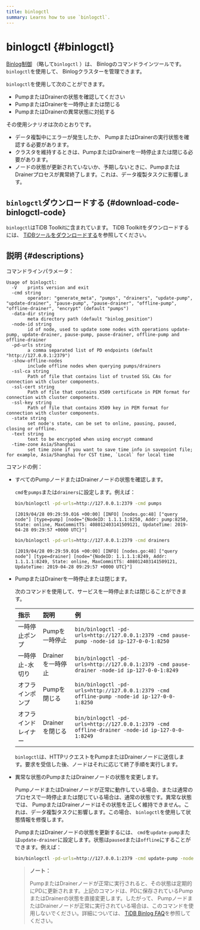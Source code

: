 ```yaml
---
title: binlogctl
summary: Learns how to use `binlogctl`.
---
```


# binlogctl {#binlogctl}

[Binlog制御](https://github.com/pingcap/tidb-binlog/tree/master/binlogctl) （略して`binlogctl` ）は、 Binlogのコマンドラインツールです。 `binlogctl`を使用して、 Binlogクラスターを管理できます。

`binlogctl`を使用して次のことができます。

-   PumpまたはDrainerの状態を確認してください
-   PumpまたはDrainerを一時停止または閉じる
-   PumpまたはDrainerの異常状態に対処する

その使用シナリオは次のとおりです。

-   データ複製中にエラーが発生したか、 PumpまたはDrainerの実行状態を確認する必要があります。
-   クラスタを維持するときは、PumpまたはDrainerを一時停止または閉じる必要があります。
-   ノードの状態が更新されていないか、予期しないときに、PumpまたはDrainerプロセスが異常終了します。これは、データ複製タスクに影響します。

## <code>binlogctl</code>ダウンロードする {#download-code-binlogctl-code}

`binlogctl`はTiDB Toolkitに含まれています。 TiDB Toolkitをダウンロードするには、 [TiDBツールをダウンロードする](/download-ecosystem-tools.md)を参照してください。

## 説明 {#descriptions}

コマンドラインパラメータ：

```
Usage of binlogctl:
  -V    prints version and exit
  -cmd string
        operator: "generate_meta", "pumps", "drainers", "update-pump", "update-drainer", "pause-pump", "pause-drainer", "offline-pump", "offline-drainer", "encrypt" (default "pumps")
  -data-dir string
        meta directory path (default "binlog_position")
  -node-id string
        id of node, used to update some nodes with operations update-pump, update-drainer, pause-pump, pause-drainer, offline-pump and offline-drainer
  -pd-urls string
        a comma separated list of PD endpoints (default "http://127.0.0.1:2379")
  -show-offline-nodes
        include offline nodes when querying pumps/drainers
  -ssl-ca string
        Path of file that contains list of trusted SSL CAs for connection with cluster components.
  -ssl-cert string
        Path of file that contains X509 certificate in PEM format for connection with cluster components.
  -ssl-key string
        Path of file that contains X509 key in PEM format for connection with cluster components.
  -state string
        set node's state, can be set to online, pausing, paused, closing or offline.
  -text string
        text to be encrypted when using encrypt command
  -time-zone Asia/Shanghai
        set time zone if you want to save time info in savepoint file; for example, Asia/Shanghai for CST time, `Local` for local time
```

コマンドの例：

-   すべてのPumpノードまたはDrainerノードの状態を確認します。

    `cmd`を`pumps`または`drainers`に設定します。例えば：

    
    ```bash
    bin/binlogctl -pd-urls=http://127.0.0.1:2379 -cmd pumps
    ```

    ```
    [2019/04/28 09:29:59.016 +00:00] [INFO] [nodes.go:48] ["query node"] [type=pump] [node="{NodeID: 1.1.1.1:8250, Addr: pump:8250, State: online, MaxCommitTS: 408012403141509121, UpdateTime: 2019-04-28 09:29:57 +0000 UTC}"]
    ```

    
    ```bash
    bin/binlogctl -pd-urls=http://127.0.0.1:2379 -cmd drainers
    ```

    ```
    [2019/04/28 09:29:59.016 +00:00] [INFO] [nodes.go:48] ["query node"] [type=drainer] [node="{NodeID: 1.1.1.1:8249, Addr: 1.1.1.1:8249, State: online, MaxCommitTS: 408012403141509121, UpdateTime: 2019-04-28 09:29:57 +0000 UTC}"]
    ```

-   PumpまたはDrainerを一時停止または閉じます。

    次のコマンドを使用して、サービスを一時停止または閉じることができます。

    | 指示         | 説明           | 例                                                                                              |
    | :--------- | :----------- | :--------------------------------------------------------------------------------------------- |
    | 一時停止ポンプ    | Pumpを一時停止    | `bin/binlogctl -pd-urls=http://127.0.0.1:2379 -cmd pause-pump -node-id ip-127-0-0-1:8250`      |
    | 一時停止-水切り   | Drainerを一時停止 | `bin/binlogctl -pd-urls=http://127.0.0.1:2379 -cmd pause-drainer -node-id ip-127-0-0-1:8249`   |
    | オフラインポンプ   | Pumpを閉じる     | `bin/binlogctl -pd-urls=http://127.0.0.1:2379 -cmd offline-pump -node-id ip-127-0-0-1:8250`    |
    | オフラインドレイナー | Drainerを閉じる  | `bin/binlogctl -pd-urls=http://127.0.0.1:2379 -cmd offline-drainer -node-id ip-127-0-0-1:8249` |

    `binlogctl`は、HTTPリクエストをPumpまたはDrainerノードに送信します。要求を受信した後、ノードはそれに応じて終了手順を実行します。

-   異常な状態のPumpまたはDrainerノードの状態を変更します。

    PumpノードまたはDrainerノードが正常に動作している場合、または通常のプロセスで一時停止または閉じている場合は、通常の状態です。異常な状態では、 PumpまたはDrainerノードはその状態を正しく維持できません。これは、データ複製タスクに影響します。この場合、 `binlogctl`を使用して状態情報を修復します。

    PumpまたはDrainerノードの状態を更新するには、 `cmd`を`update-pump`または`update-drainer`に設定します。状態は`paused`または`offline`にすることができます。例えば：

    
    ```bash
    bin/binlogctl -pd-urls=http://127.0.0.1:2379 -cmd update-pump -node-id ip-127-0-0-1:8250 -state paused
    ```

    > **ノート：**
    >
    > PumpまたはDrainerノードが正常に実行されると、その状態は定期的にPDに更新されます。上記のコマンドは、PDに保存されているPumpまたはDrainerの状態を直接変更します。したがって、 PumpノードまたはDrainerノードが正常に実行されている場合は、このコマンドを使用しないでください。詳細については、 [TiDB Binlog FAQ](/tidb-binlog/tidb-binlog-faq.md)を参照してください。
